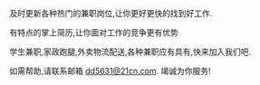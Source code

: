 及时更新各种热门的兼职岗位,让你更好更快的找到好工作.

有特点的掌上简历,让你面对工作的竞争更有优势

学生兼职,家政跑腿,外卖物流配送,各种兼职应有具有,快来加入我们吧.

如需帮助,请联系邮箱 dd5631@21cn.com. 竭诚为你服务!
